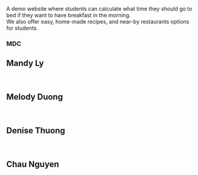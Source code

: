 A demo website where students can calculate what time they should go to bed if they want to have breakfast in the morning. 
<br>
We also offer easy, home-made recipes, and near-by restaurants options for students. 
<br>
<h3>MDC</h3>
<h2>Mandy Ly</h2><br>
<h2>Melody Duong</h2><br>
<h2>Denise Thuong</h2><br>
<h2>Chau Nguyen</h2><br>
